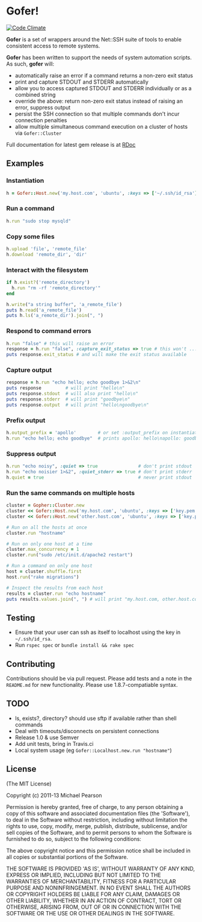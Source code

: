 # Gofer!

[![Code Climate](https://codeclimate.com/github/mipearson/gofer.png)](https://codeclimate.com/github/mipearson/gofer)

**Gofer** is a set of wrappers around the Net::SSH suite of tools to enable consistent access to remote systems.

**Gofer** has been written to support the needs of system automation scripts. As such, **gofer** will:

  * automatically raise an error if a command returns a non-zero exit status
  * print and capture STDOUT and STDERR automatically
  * allow you to access captured STDOUT and STDERR individually or as a combined string
  * override the above: return non-zero exit status instead of raising an error, suppress output
  * persist the SSH connection so that multiple commands don't incur connection penalties
  * allow multiple simultaneous command execution on a cluster of hosts via `Gofer::Cluster`

Full documentation for latest gem release is at [RDoc](http://rdoc.info/gems/gofer/frames)

## Examples

### Instantiation

``` ruby
h = Gofer::Host.new('my.host.com', 'ubuntu', :keys => ['~/.ssh/id_rsa'])
```

### Run a command

``` ruby
h.run "sudo stop mysqld"
```

### Copy some files

``` ruby
h.upload 'file', 'remote_file'
h.download 'remote_dir', 'dir'
```

### Interact with the filesystem

``` ruby
if h.exist?('remote_directory')
  h.run "rm -rf 'remote_directory'"
end

h.write("a string buffer", 'a_remote_file')
puts h.read('a_remote_file')
puts h.ls('a_remote_dir').join(", ")
```

### Respond to command errors

``` ruby
h.run "false" # this will raise an error
response = h.run "false", :capture_exit_status => true # this won't ...
puts response.exit_status # and will make the exit status available
```

### Capture output

``` ruby
response = h.run "echo hello; echo goodbye 1>&2\n"
puts response         # will print "hello\n"
puts response.stdout  # will also print "hello\n"
puts response.stderr  # will print "goodbye\n"
puts response.output  # will print "hello\ngoodbye\n"
```

### Prefix output

``` ruby
h.output_prefix = 'apollo'        # or set :output_prefix on instantiation
h.run "echo hello; echo goodbye"  # prints apollo: hello\napollo: goodbye
```

### Suppress output

``` ruby
h.run "echo noisy", :quiet => true               # don't print stdout
h.run "echo noisier 1>&2", :quiet_stderr => true # don't print stderr
h.quiet = true                                   # never print stdout
```

### Run the same commands on multiple hosts

``` ruby
cluster = Gopher::Cluster.new
cluster << Gofer::Host.new('my.host.com', 'ubuntu', :keys => ['key.pem'], :output_prefix => "   my")
cluster << Gofer::Host.new('other.host.com', 'ubuntu', :keys => ['key.pem'], :output_prefix => "other")

# Run on all the hosts at once
cluster.run "hostname"

# Run on only one host at a time
cluster.max_concurrency = 1
cluster.run("sudo /etc/init.d/apache2 restart")

# Run a command on only one host
host = cluster.shuffle.first
host.run("rake migrations")

# Inspect the results from each host
results = cluster.run "echo hostname"
puts results.values.join(", ") # will print "my.host.com, other.host.com"
```

## Testing

  * Ensure that your user can ssh as itself to localhost using the key in `~/.ssh/id_rsa`.
  * Run `rspec spec` or `bundle install && rake spec`

## Contributing

Contributions should be via pull request. Please add tests and a note in the
`README.md` for new functionality. Please use 1.8.7-compatiable syntax.

## TODO

  * ls, exists?, directory? should use sftp if available rather than shell commands
  * Deal with timeouts/disconnects on persistent connections
  * Release 1.0 & use Semver
  * Add unit tests, bring in Travis.ci
  * Local system usage (eg `Gofer::Localhost.new.run "hostname"`)

## License

(The MIT License)

Copyright (c) 2011-13 Michael Pearson

Permission is hereby granted, free of charge, to any person obtaining
a copy of this software and associated documentation files (the
'Software'), to deal in the Software without restriction, including
without limitation the rights to use, copy, modify, merge, publish,
distribute, sublicense, and/or sell copies of the Software, and to
permit persons to whom the Software is furnished to do so, subject to
the following conditions:

The above copyright notice and this permission notice shall be
included in all copies or substantial portions of the Software.

THE SOFTWARE IS PROVIDED 'AS IS', WITHOUT WARRANTY OF ANY KIND,
EXPRESS OR IMPLIED, INCLUDING BUT NOT LIMITED TO THE WARRANTIES OF
MERCHANTABILITY, FITNESS FOR A PARTICULAR PURPOSE AND NONINFRINGEMENT.
IN NO EVENT SHALL THE AUTHORS OR COPYRIGHT HOLDERS BE LIABLE FOR ANY
CLAIM, DAMAGES OR OTHER LIABILITY, WHETHER IN AN ACTION OF CONTRACT,
TORT OR OTHERWISE, ARISING FROM, OUT OF OR IN CONNECTION WITH THE
SOFTWARE OR THE USE OR OTHER DEALINGS IN THE SOFTWARE.
